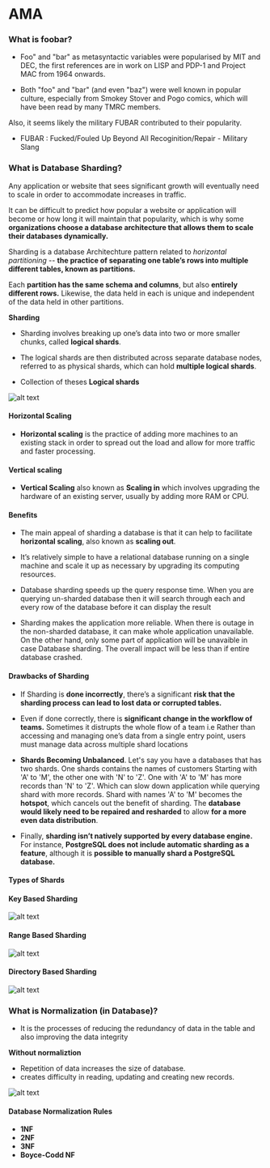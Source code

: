 # AMA

### What is foobar?

- Foo" and "bar" as metasyntactic variables were popularised by MIT and DEC, the first references are in work on LISP and PDP-1 and Project MAC from 1964 onwards.


- Both "foo" and "bar" (and even "baz") were well known in popular culture, especially from Smokey Stover and Pogo comics, which will have been read by many TMRC members.

Also, it seems likely the military FUBAR contributed to their popularity.

- FUBAR : Fucked/Fouled Up Beyond All Recoginition/Repair - Military Slang


### What is Database Sharding?

Any application or website that sees significant growth will eventually need to scale in order to accommodate increases in traffic.

It can be difficult to predict how popular a website or application will become or how long it will maintain that popularity, which is why some **organizations choose a database architecture that allows them to scale their databases dynamically.**

Sharding is a database Architechture pattern related to <em>horizontal partitioning</em> --  **the practice of separating one table’s rows into multiple different tables, known as partitions.**

Each **partition has the same schema and columns**, but also **entirely different rows.** Likewise, the data held in each is unique and independent of the data held in other partitions.

**Sharding**

- Sharding involves breaking up one’s data into two or more smaller chunks, called **logical shards**.

- The logical shards are then distributed across separate database nodes, referred to as physical shards, which can hold **multiple logical shards**.

- Collection of theses **Logical shards**


![alt text](https://github.com/learning-dev/AMA_answers/blob/master/images/db_partioning.png "Database Sharding")


#### Horizontal Scaling
- **Horizontal scaling** is the practice of adding more machines to an existing stack in order to spread out the load and allow for more traffic and faster processing.

#### Vertical scaling
- **Vertical Scaling** also known as **Scaling in** which involves upgrading the hardware of an existing server, usually by adding more RAM or CPU.


#### Benefits
- The main appeal of sharding a database is that it can help to facilitate **horizontal scaling**, also known as **scaling out**.

- It’s relatively simple to have a relational database running on a single machine and scale it up as necessary by upgrading its computing resources.

- Database sharding speeds up the query response time. When you are querying un-sharded database then it will search through each and every row of the database before it can display the result

- Sharding makes the application more reliable. When there is outage in the non-sharded database, it can make whole application unavailable. On the other hand, only some part of application will be unavaible in case Database sharding. The overall impact will be less than if entire database crashed.

#### Drawbacks of Sharding

-  If Sharding is **done incorrectly**, there’s a significant **risk that the sharding process can lead to lost data or corrupted tables.**

- Even if done correctly, there is **significant change in the workflow of teams.** Sometimes it distrupts the whole flow of a team i.e Rather than accessing and managing one’s data from a single entry point, users must manage data across multiple shard locations

- **Shards Becoming Unbalanced**. Let's say you have a databases that has two shards. One shards contains the names of customers Starting with 'A' to 'M', the other one with 'N' to 'Z'. One with 'A' to 'M' has more records than 'N' to 'Z'. Which can slow down application while querying shard with more records.
Shard with names 'A' to 'M' becomes the **hotspot**, which cancels out the benefit of sharding. The **database would likely need to be repaired and resharded** to allow **for a more even data distribution**.

- Finally, **sharding isn’t natively supported by every database engine.** For instance, **PostgreSQL does not include automatic sharding as a feature**, although it is **possible to manually shard a PostgreSQL database.**



#### Types of Shards

#### Key Based Sharding

![alt text](https://github.com/learning-dev/AMA_answers/blob/master/images/key_based_shard.png "Key based Database Sharding")



#### Range Based Sharding

![alt text](https://github.com/learning-dev/AMA_answers/blob/master/images/range_based_shard.png "range based Database Sharding")



#### Directory Based Sharding

![alt text](https://github.com/learning-dev/AMA_answers/blob/master/images/directory_based_shard.png "Directory based Database Sharding")


### What is Normalization (in Database)?

- It is the processes of reducing the redundancy of data in the table and also improving the data integrity


**Without normaliztion**

- Repetition of data increases the size of database.
- creates difficulty in reading, updating and creating new records.

![alt text](https://github.com/learning-dev/AMA_answers/blob/master/images/normalization.png "Database Normalization")


#### Database Normalization Rules

 - **1NF**
 - **2NF**
 - **3NF**
 - **Boyce-Codd NF**


